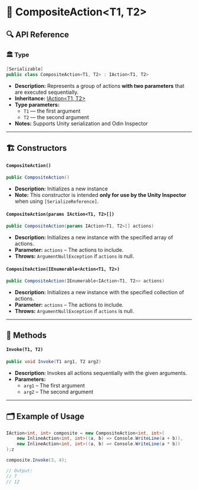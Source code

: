 # 🧩 CompositeAction&lt;T1, T2&gt;


## 🔍 API Reference

### 🏛️ Type <div id="-type"></div>

```csharp
[Serializable]
public class CompositeAction<T1, T2> : IAction<T1, T2>
```

- **Description:** Represents a group of actions <b>with two parameters</b> that are executed sequentially.
- **Inheritance:** [IAction&lt;T1, T2&gt;](IAction%602.md)
- **Type parameters:**
    - `T1` — the first argument
    - `T2` — the second argument
- **Notes:** Supports Unity serialization and Odin Inspector

---

## 🏗️ Constructors

#### `CompositeAction()`

```csharp
public CompositeAction()
```

- **Description:** Initializes a new instance
- **Note:** This constructor is intended **only for use by the Unity Inspector** when using `[SerializeReference]`.

#### `CompositeAction(params IAction<T1, T2>[])`

```csharp
public CompositeAction(params IAction<T1, T2>[] actions)
```

- **Description:** Initializes a new instance with the specified array of actions.
- **Parameter:** `actions` – The actions to include.
- **Throws:** `ArgumentNullException` if `actions` is null.

#### `CompositeAction(IEnumerable<Action<T1, T2>)`

```csharp
public CompositeAction(IEnumerable<IAction<T1, T2>> actions)
```

- **Description:** Initializes a new instance with the specified collection of actions.
- **Parameter:** `actions` – The actions to include.
- **Throws:** `ArgumentNullException` if `actions` is null.

---

## 🏹 Methods

#### `Invoke(T1, T2)`

```csharp
public void Invoke(T1 arg1, T2 arg2)
```

- **Description:** Invokes all actions sequentially with the given arguments.
- **Parameters:**
    - `arg1` – The first argument
    - `arg2` – The second argument

---

## 🗂 Example of Usage

```csharp
IAction<int, int> composite = new CompositeAction<int, int>(
    new InlineAction<int, int>((a, b) => Console.WriteLine(a + b)),
    new InlineAction<int, int>((a, b) => Console.WriteLine(a * b))
);z

composite.Invoke(3, 4);

// Output:
// 7
// 12
```